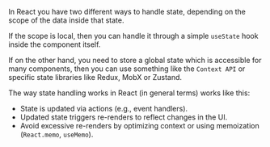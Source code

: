 In React you have two different ways to handle state, depending on the scope of the data inside that state. 

If the scope is local, then you can handle it through a simple `useState` hook inside the component itself. 

If on the other hand, you need to store a global state which is accessible for many components, then you can use something like the `Context API` or specific state libraries like Redux, MobX or Zustand.

The way state handling works in React (in general terms) works like this:

* State is updated via actions (e.g., event handlers).  
* Updated state triggers re-renders to reflect changes in the UI.  
* Avoid excessive re-renders by optimizing context or using memoization (`React.memo`, `useMemo`).